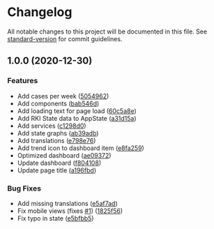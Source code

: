 # Changelog

All notable changes to this project will be documented in this file. See [standard-version](https://github.com/conventional-changelog/standard-version) for commit guidelines.

## 1.0.0 (2020-12-30)


### Features

* Add cases per week ([5054962](https://github.com/beyerleinf/rki-covid-dashboard/commit/5054962cc193200462cd3912ea7bae249d5dd5ca))
* Add components ([bab546d](https://github.com/beyerleinf/rki-covid-dashboard/commit/bab546ddf93390770c26c66193bd508a4e09cb9e))
* Add loading text for page load ([60c5a8e](https://github.com/beyerleinf/rki-covid-dashboard/commit/60c5a8e6dedb222e637a88ad70d287971d7d021f))
* Add RKI State data to AppState ([a31d15a](https://github.com/beyerleinf/rki-covid-dashboard/commit/a31d15ab6b00ffbfc8820a1b4cece84c26abf4c0))
* Add services ([c1298d0](https://github.com/beyerleinf/rki-covid-dashboard/commit/c1298d07b82cba5aa276c3d68632940794b35437))
* Add state graphs ([ab39adb](https://github.com/beyerleinf/rki-covid-dashboard/commit/ab39adb5c935b4ee53a4ed67f1061fc2150df26c))
* Add translations ([e798e76](https://github.com/beyerleinf/rki-covid-dashboard/commit/e798e76c7885d9935253f87109fe35f2dcdca412))
* Add trend icon to dashboard item ([e8fa259](https://github.com/beyerleinf/rki-covid-dashboard/commit/e8fa25958de042b4e41bce202383629298106c2b))
* Optimized dashboard ([ae09372](https://github.com/beyerleinf/rki-covid-dashboard/commit/ae09372eec2c4ab7d8d5679f1a612b05a4a8c886))
* Update dashboard ([f804108](https://github.com/beyerleinf/rki-covid-dashboard/commit/f80410856890af0867498296a8216ae19da62549))
* Update page title ([a196fbd](https://github.com/beyerleinf/rki-covid-dashboard/commit/a196fbdb0b1f9882a051d1d7f347f3ea78341e32))


### Bug Fixes

* Add missing translations ([e5af7ad](https://github.com/beyerleinf/rki-covid-dashboard/commit/e5af7adff29c111e86998e3cf5800f033e59bd12))
* Fix mobile views (fixes [#1](https://github.com/beyerleinf/rki-covid-dashboard/issues/1)) ([1825f56](https://github.com/beyerleinf/rki-covid-dashboard/commit/1825f569544240e8eb6243630258ede282f78089))
* Fix typo in state ([e5bfbb5](https://github.com/beyerleinf/rki-covid-dashboard/commit/e5bfbb5e4349dc306664ae6ab3c70d17eadd039f))
